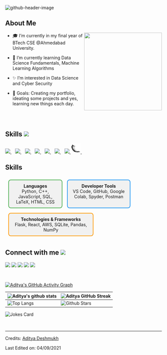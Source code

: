 ![github-header-image](https://github.com/user-attachments/assets/2f9217c7-dc77-48bd-8fc9-2c1a50f68811)


<h2> About Me </h2>
<img align="right" img src="https://user-images.githubusercontent.com/74038190/212749447-bfb7e725-6987-49d9-ae85-2015e3e7cc41.gif" width="250" height="250" />
<ul>
<li>
<p>🎓 I’m currently in my final year of BTech CSE @Ahmedabad University.</p>
</li>
<li>
<p>🌱 I’m currently learning Data Science Fundamentals, Machine Learning Algorithms</p>
</li>
<li>
<p>✨ I’m interested in Data Science and Cyber Security</p>
</li>
<li>
<p>🎯 Goals: Creating my portfolio, ideating some projects and yes, learning new things each day.</p>
</li>
</ul>

<br> <br>

<h2> Skills 
  <img src="https://media2.giphy.com/media/QssGEmpkyEOhBCb7e1/giphy.gif?cid=ecf05e47a0n3gi1bfqntqmob8g9aid1oyj2wr3ds3mg700bl&amp;rid=giphy.gif" width="32px"> 
</h2>

<a href="https://github.com/Aditya664?tab=repositories&amp;q=&amp;type=&amp;language=python&amp;sort=">
  <img width="32px" src="https://raw.githubusercontent.com/rahulbanerjee26/githubAboutMeGenerator/main/icons/python.svg">
</a>&nbsp;&nbsp;

<a href="https://github.com/Aditya664?tab=repositories&amp;q=&amp;type=&amp;language=cpp&amp;sort=">
  <img width="32px" src="https://raw.githubusercontent.com/rahulbanerjee26/githubAboutMeGenerator/main/icons/cpp.svg">
</a>&nbsp;&nbsp;

<a href="https://github.com/Aditya664?tab=repositories&amp;q=&amp;type=&amp;language=mysql&amp;sort="> 
  <img width="32px" src="https://raw.githubusercontent.com/rahulbanerjee26/githubAboutMeGenerator/main/icons/mysql.svg"> 
</a>&nbsp;&nbsp;

<a href="https://github.com/Aditya664?tab=repositories&amp;q=&amp;type=&amp;language=javascript&amp;sort="> 
  <img width="32px" src="https://raw.githubusercontent.com/rahulbanerjee26/githubAboutMeGenerator/main/icons/javascript.svg"> 
</a>&nbsp;&nbsp;

<a href="https://github.com/Aditya664?tab=repositories&amp;q=&amp;type=&amp;language=reactjs&amp;sort="> 
  <img width="32px" src="https://raw.githubusercontent.com/rahulbanerjee26/githubAboutMeGenerator/main/icons/reactjs.svg"> 
</a>&nbsp;&nbsp;

<a href="https://github.com/Aditya664?tab=repositories&amp;q=&amp;type=&amp;language=html&amp;sort="> 
  <img width="32px" src="https://raw.githubusercontent.com/rahulbanerjee26/githubAboutMeGenerator/main/icons/html.svg"> 
</a>&nbsp;&nbsp;

<a href="https://github.com/Aditya664?tab=repositories&amp;q=&amp;type=&amp;language=css&amp;sort="> 
  <img width="32px" src="https://raw.githubusercontent.com/rahulbanerjee26/githubAboutMeGenerator/main/icons/css.svg"> 
</a>

<a href="https://github.com/Aditya664?tab=repositories&type=language=flask">
  <img width="32px" src="https://raw.githubusercontent.com/devicons/devicon/master/icons/flask/flask-original.svg">
</a>&nbsp;&nbsp;

<br>

<h2>Skills</h2>

<div style="display: flex; flex-wrap: wrap; gap: 15px; padding: 10px;">
  <!-- Languages Box -->
  <div style="border: 2px solid #4CAF50; border-radius: 8px; padding: 10px; width: 150px; text-align: center; background-color: #f1f1f1;">
    <strong>Languages</strong><br>
    Python, C++, JavaScript, SQL, LaTeX, HTML, CSS
  </div>

  <!-- Developer Tools Box -->
  <div style="border: 2px solid #2196F3; border-radius: 8px; padding: 10px; width: 180px; text-align: center; background-color: #f1f1f1;">
    <strong>Developer Tools</strong><br>
    VS Code, GitHub, Google Colab, Spyder, Postman
  </div>

  <!-- Technologies & Frameworks Box -->
  <div style="border: 2px solid #FF9800; border-radius: 8px; padding: 10px; width: 250px; text-align: center; background-color: #f1f1f1;">
    <strong>Technologies & Frameworks</strong><br>
    Flask, React, AWS, SQLite, Pandas, NumPy
  </div>
</div>



<h2> Connect with me <img src="https://raw.githubusercontent.com/ShahriarShafin/ShahriarShafin/main/Assets/handshake.gif" width="100px"> </h2>
<a href="https://www.linkedin.com/in/aditya-deshmukh-561a371a8"> <img width="32px" align="center" src="https://raw.githubusercontent.com/rahulbanerjee26/githubAboutMeGenerator/main/icons/linked-in-alt.svg"></a> 
<a href="https://www.twitter.com/NoobCoder07"> <img width="32px" align="center" src="https://raw.githubusercontent.com/rahulbanerjee26/githubAboutMeGenerator/main/icons/twitter.svg"></a> 
<a href="https://medium.com/@adityadeshmukh7350"> <img width="32px" align="center" src="https://raw.githubusercontent.com/rahulbanerjee26/githubAboutMeGenerator/main/icons/medium.svg"></a> 
<a href="http://aditya664.me/"> <img width="32px" align="center" src="https://raw.githubusercontent.com/rahulbanerjee26/githubAboutMeGenerator/main/icons/portfolio.png"></a> 
<a href="https://www.github.com/Aditya664"> <img width="32px" align="center" src="https://raw.githubusercontent.com/rahulbanerjee26/githubAboutMeGenerator/main/icons/github.svg"></a>
<br>
<br>
  <br>
<p><a href="https://git.io/praveenscience"><img src="https://activity-graph.herokuapp.com/graph?username=Aditya664&amp;theme=tokyonight" alt="Aditya's GitHub Activity Graph"></a></p>













<table><thead><tr><th><img src="https://github-readme-stats.vercel.app/api?username=Aditya664&amp;show_icons=true&amp;theme=tokyonight" alt="Aditya's github stats"></th><th><img src="https://github-readme-streak-stats.herokuapp.com/?user=Aditya664&amp;theme=tokyonight" alt="Aditya GitHub Streak"></th></tr></thead><tbody><tr><td><img src="https://github-readme-stats.vercel.app/api/top-langs/?username=Aditya664&amp;theme=tokyonight" alt="Top Langs"></td><td><img src="https://github-readme-stats.vercel.app/api?username=Aditya664&amp;show_icons=true&amp;locale=en&amp;count_private=true&amp;hide_rank=true&amp;custom_title=My%20GitHub%20Stats&amp;disable_animations=true&amp;theme=tokyonight" alt="Github Stars"></td></tr></tbody></table>
<p><img src="https://readme-jokes.vercel.app/api?theme=tokyonight" alt="Jokes Card"></p>
<br>
<hr>
<p>Credits: <a href="https://github.com/Aditya664">Aditya Deshmukh</a></p>
<p>Last Edited on: 04/09/2021</p> 
